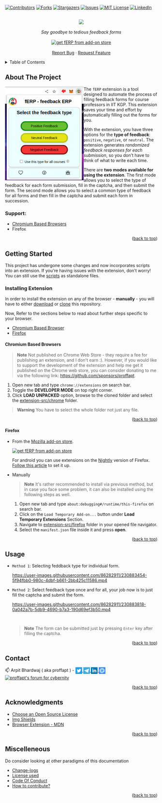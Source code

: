 <div id="top"></div>

<!-- PROJECT SHIELDS -->
<!-- https://www.markdownguide.org/basic-syntax/#reference-style-links-->

[![Contributors][contributors-shield]][contributors-url]
[![Forks][forks-shield]][forks-url]
[![Stargazers][stars-shield]][stars-url]
[![Issues][issues-shield]][issues-url]
[![MIT License][license-shield]][license-url]
[![LinkedIn][linkedin-shield]][linkedin-url]

<!-- PROJECT LOGO -->
<br />
<div align="center">
  <a href="https://github.com/proffapt/fERP">
     <img width="200" src="https://user-images.githubusercontent.com/86282911/230894496-b9402384-bf0a-4bf7-afbf-2207aa2d31be.png">
  </a>
  
  <p align="center">
    <i>Say goodbye to tedious feedback forms</i>
    <br />
    <br />
    <a href="https://addons.mozilla.org/en-US/firefox/addon/ferp/">
      <img src="https://blog.mozilla.org/addons/files/2020/04/get-the-addon-fx-apr-2020.svg" alt="get fERP from add-on store" height="58">
    </a>    
    <br />
    <br />
    <a href="https://github.com/proffapt/fERP/issues">Report Bug</a>
    ·
    <a href="https://github.com/proffapt/fERP/issues">Request Feature</a>
  </p>
</div>

<!-- TABLE OF CONTENTS -->
<details>
  <summary>Table of Contents</summary>
  <ol>
    <li>
      <a href="#about-the-project">About The Project</a>
      <ul>
        <li><a href="#support">Support</a></li>
      </ul>
    </li>
    <li>
      <a href="#getting-started">Getting Started</a>
      <ul>
        <li><a href="#installing-extension">Installing Extension</a></li>
        <ul>
          <li><a href="#chromium-based-browsers">Chromium Based Browsers</a></li>
          <li><a href="#firefox">Firefox</a></li>
        </ul>
      </ul>
    </li>
    <li><a href="#usage">Usage</a></li>
    <li><a href="#contact">Contact</a></li>
    <li><a href="#acknowledgments">Acknowledgments</a></li>
    <li><a href="#miscelleneous">Miscelleneous</a></li>    
  </ol>
</details>

<!-- ABOUT THE PROJECT -->

## About The Project

<img align="left" width="260" alt="image" src="./README_image/demo_img.png">

The `fERP` extension is a tool designed to automate the process of filling feedback forms for course professors in IIT KGP. This extension saves your time and effort by automatically filling out the forms for you.

With the extension, you have three options for the **type of feedback**: `positive`, `negative`, or `neutral`. The extension generates _randomized feedback responses for each submission_, so you don't have to think of what to write each time.

There are **two modes available for using the extension**. The first mode allows you to select the type of feedback for each form submission, fill in the captcha, and then submit the form. The second mode allows you to select a common type of feedback for all forms and then fill in the captcha and submit each form in succession.

<div id="supports"></div>

### Support:

- [Chromium Based Browsers](<https://en.wikipedia.org/wiki/Chromium_(web_browser)#Browsers_based_on_Chromium>)
- Firefox

<p align="right">(<a href="#top">back to top</a>)</p>

<!-- GETTING STARTED -->

## Getting Started

This project has undergone some changes and now incorporates scripts into an extension. If you're having issues with the extension, don't worry! You can still use the [scripts](./scripts) as standalone files.

### Installing Extension

In order to install the extension on any of the browser - **manually** - you will have to either [download](https://blog.hubspot.com/website/download-from-github?hubs_content=blog.hubspot.com/website/download-from-github&hubs_content-cta=downloading%20a%20repository#repository) or [clone](https://docs.github.com/en/repositories/creating-and-managing-repositories/cloning-a-repository) this repository.

Now, Refer to the sections below to read about further steps specific to your browser.

- [Chromium Based Browser](#chromium-based-browsers)
- [Firefox](#firefox)

#### Chromium Based Browsers

> **Note** Not published on Chrome Web Store - they require a fee for publishing an extension, and I don't earn :). However, if you would like to support the development of the extension and help me get it published on the Chrome web store, you can consider donating to me via the following link: https://github.com/sponsors/proffapt.

1. Open new tab and type `chrome://extensions` on search bar.
2. Toggle the **DEVELOPER MODE** on top right corner.
3. Click **LOAD UNPACKED** option, browse to the cloned folder and select the [extension-src/chrome](./extension-src/chrome) folder.

> **Warning** You have to select the whole folder not just any file.

<p align="right">(<a href="#top">back to top</a>)</p>

#### Firefox

- From the [Mozilla add-on store](https://addons.mozilla.org/en-US/firefox/).

  <a href="https://addons.mozilla.org/en-US/firefox/addon/ferp/">
    <img src="https://blog.mozilla.org/addons/files/2020/04/get-the-addon-fx-apr-2020.svg" alt="get fERP from add-on store" height="58">
  </a>

  For android you can use extensions on the [Nightly](https://play.google.com/store/apps/details?id=org.mozilla.fenix&hl=en&gl=US) version of Firefox. [Follow this article](https://blog.mozilla.org/addons/2020/09/29/expanded-extension-support-in-firefox-for-android-nightly/) to set it up.

- Manually

  > **Note** It's rather recommended to install via previous method, but in case you face some problem, it can also be installed using the following steps as well.

  1. Open new tab and type `about:debugging#/runtime/this-firefox` on search bar.
  2. Click on the `Load Temporary Add-on...` button under **Load Temporary Extensions** Section.
  3. Navigate to [extension-src/firefox](./extension-src/firefox) folder in your opened file navigator.
  4. Select the `manifest.json` file inside it and press **open**.

<p align="right">(<a href="#top">back to top</a>)</p>

## Usage

- `Method 1`: Selecting feddback type for individual form.

  https://user-images.githubusercontent.com/86282911/230883454-5f94fbb0-980c-4dbf-b661-2bb425c11586.mp4

- `Method 2`: Select feedback type once and for all, your job now is to just fill the captcha and submit the form.

  https://user-images.githubusercontent.com/86282911/230883818-0a042a7b-5db9-4690-b7a3-190d69ef3b50.mp4

   <br>
   
   > **Note** The form can be submitted just by pressing `Enter` key after filling the captcha.

<p align="right">(<a href="#top">back to top</a>)</p>

<!-- CONTACT -->

## Contact

<p>
📫 Arpit Bhardwaj ( aka proffapt ) -

<a href="https://twitter.com/proffapt">
  <img align="center" alt="proffapt's Twitter " width="22px" src="https://raw.githubusercontent.com/edent/SuperTinyIcons/master/images/svg/twitter.svg" />
</a>
<a href="https://t.me/proffapt">
  <img align="center" alt="proffapt's Telegram" width="22px" src="https://raw.githubusercontent.com/edent/SuperTinyIcons/master/images/svg/telegram.svg" />
</a>
<a href="https://www.linkedin.com/in/proffapt/">
  <img align="center" alt="proffapt's LinkedIn" width="22px" src="https://raw.githubusercontent.com/edent/SuperTinyIcons/master/images/svg/linkedin.svg" />
</a> 
<a href="mailto:proffapt@pm.me">
  <img align="center" alt="proffapt's mail" width="22px" src="https://raw.githubusercontent.com/edent/SuperTinyIcons/master/images/svg/mail.svg" />
</a> 
<a href="https://cybernity.group">
  <img align="center" alt="proffapt's forum for cybernity" width="22px" src="https://cybernity.group/uploads/default/original/1X/a8338f86bbbedd39701c85d5f32cf3d817c04c27.png" />
</a> 
</p>

<p align="right">(<a href="#top">back to top</a>)</p>

<!-- ACKNOWLEDGMENTS -->

## Acknowledgments

- [Choose an Open Source License](https://choosealicense.com)
- [Img Shields](https://shields.io)
- [Browser Extension - MDN](https://developer.mozilla.org/en-US/docs/Mozilla/Add-ons/WebExtensions)

<p align="right">(<a href="#top">back to top</a>)</p>

## Miscelleneous

Do consider looking at other paradigms of this documentation

- [Change-logs](/.github/CHANGELOG.md)
- [License used](/LICENSE.txt)
- [Code Of Conduct](/.github/CODE_OF_CONDUCT.md)
- [How to contribute?](/.github/CONTRIBUTING.md)

<p align="right">(<a href="#top">back to top</a>)</p>

<!-- MARKDOWN LINKS & IMAGES -->

[contributors-shield]: https://img.shields.io/github/contributors/proffapt/fERP.svg?style=for-the-badge
[contributors-url]: https://github.com/proffapt/fERP/graphs/contributors
[forks-shield]: https://img.shields.io/github/forks/proffapt/fERP.svg?style=for-the-badge
[forks-url]: https://github.com/proffapt/fERP/network/members
[stars-shield]: https://img.shields.io/github/stars/proffapt/fERP.svg?style=for-the-badge
[stars-url]: https://github.com/proffapt/fERP/stargazers
[issues-shield]: https://img.shields.io/github/issues/proffapt/fERP.svg?style=for-the-badge
[issues-url]: https://github.com/proffapt/fERP/issues
[license-shield]: https://img.shields.io/github/license/proffapt/fERP.svg?style=for-the-badge
[license-url]: https://github.com/proffapt/fERP/blob/master/LICENSE.txt
[linkedin-shield]: https://img.shields.io/badge/-LinkedIn-black.svg?style=for-the-badge&logo=linkedin&colorB=555
[linkedin-url]: https://linkedin.com/in/proffapt
